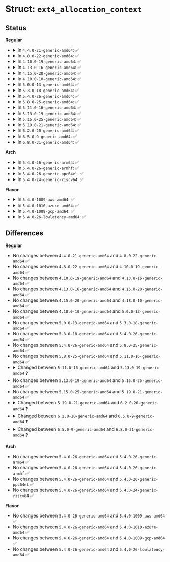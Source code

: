 # Struct: <code>ext4_allocation_context</code>

## Status
<b>Regular</b>
<ul>
<li>
<details>
<summary>In <code>4.4.0-21-generic-amd64</code>: ✅</summary>

```c
struct ext4_allocation_context {
    struct inode * ac_inode;
    struct super_block * ac_sb;
    struct ext4_free_extent ac_o_ex;
    struct ext4_free_extent ac_g_ex;
    struct ext4_free_extent ac_b_ex;
    struct ext4_free_extent ac_f_ex;
    __u16 ac_groups_scanned;
    __u16 ac_found;
    __u16 ac_tail;
    __u16 ac_buddy;
    __u16 ac_flags;
    __u8 ac_status;
    __u8 ac_criteria;
    __u8 ac_2order;
    __u8 ac_op;
    struct page * ac_bitmap_page;
    struct page * ac_buddy_page;
    struct ext4_prealloc_space * ac_pa;
    struct ext4_locality_group * ac_lg;
}
```
</details>
</li>
<li>
<details>
<summary>In <code>4.8.0-22-generic-amd64</code>: ✅</summary>

```c
struct ext4_allocation_context {
    struct inode * ac_inode;
    struct super_block * ac_sb;
    struct ext4_free_extent ac_o_ex;
    struct ext4_free_extent ac_g_ex;
    struct ext4_free_extent ac_b_ex;
    struct ext4_free_extent ac_f_ex;
    __u16 ac_groups_scanned;
    __u16 ac_found;
    __u16 ac_tail;
    __u16 ac_buddy;
    __u16 ac_flags;
    __u8 ac_status;
    __u8 ac_criteria;
    __u8 ac_2order;
    __u8 ac_op;
    struct page * ac_bitmap_page;
    struct page * ac_buddy_page;
    struct ext4_prealloc_space * ac_pa;
    struct ext4_locality_group * ac_lg;
}
```
</details>
</li>
<li>
<details>
<summary>In <code>4.10.0-19-generic-amd64</code>: ✅</summary>

```c
struct ext4_allocation_context {
    struct inode * ac_inode;
    struct super_block * ac_sb;
    struct ext4_free_extent ac_o_ex;
    struct ext4_free_extent ac_g_ex;
    struct ext4_free_extent ac_b_ex;
    struct ext4_free_extent ac_f_ex;
    __u16 ac_groups_scanned;
    __u16 ac_found;
    __u16 ac_tail;
    __u16 ac_buddy;
    __u16 ac_flags;
    __u8 ac_status;
    __u8 ac_criteria;
    __u8 ac_2order;
    __u8 ac_op;
    struct page * ac_bitmap_page;
    struct page * ac_buddy_page;
    struct ext4_prealloc_space * ac_pa;
    struct ext4_locality_group * ac_lg;
}
```
</details>
</li>
<li>
<details>
<summary>In <code>4.13.0-16-generic-amd64</code>: ✅</summary>

```c
struct ext4_allocation_context {
    struct inode * ac_inode;
    struct super_block * ac_sb;
    struct ext4_free_extent ac_o_ex;
    struct ext4_free_extent ac_g_ex;
    struct ext4_free_extent ac_b_ex;
    struct ext4_free_extent ac_f_ex;
    __u16 ac_groups_scanned;
    __u16 ac_found;
    __u16 ac_tail;
    __u16 ac_buddy;
    __u16 ac_flags;
    __u8 ac_status;
    __u8 ac_criteria;
    __u8 ac_2order;
    __u8 ac_op;
    struct page * ac_bitmap_page;
    struct page * ac_buddy_page;
    struct ext4_prealloc_space * ac_pa;
    struct ext4_locality_group * ac_lg;
}
```
</details>
</li>
<li>
<details>
<summary>In <code>4.15.0-20-generic-amd64</code>: ✅</summary>

```c
struct ext4_allocation_context {
    struct inode * ac_inode;
    struct super_block * ac_sb;
    struct ext4_free_extent ac_o_ex;
    struct ext4_free_extent ac_g_ex;
    struct ext4_free_extent ac_b_ex;
    struct ext4_free_extent ac_f_ex;
    __u16 ac_groups_scanned;
    __u16 ac_found;
    __u16 ac_tail;
    __u16 ac_buddy;
    __u16 ac_flags;
    __u8 ac_status;
    __u8 ac_criteria;
    __u8 ac_2order;
    __u8 ac_op;
    struct page * ac_bitmap_page;
    struct page * ac_buddy_page;
    struct ext4_prealloc_space * ac_pa;
    struct ext4_locality_group * ac_lg;
}
```
</details>
</li>
<li>
<details>
<summary>In <code>4.18.0-10-generic-amd64</code>: ✅</summary>

```c
struct ext4_allocation_context {
    struct inode * ac_inode;
    struct super_block * ac_sb;
    struct ext4_free_extent ac_o_ex;
    struct ext4_free_extent ac_g_ex;
    struct ext4_free_extent ac_b_ex;
    struct ext4_free_extent ac_f_ex;
    __u16 ac_groups_scanned;
    __u16 ac_found;
    __u16 ac_tail;
    __u16 ac_buddy;
    __u16 ac_flags;
    __u8 ac_status;
    __u8 ac_criteria;
    __u8 ac_2order;
    __u8 ac_op;
    struct page * ac_bitmap_page;
    struct page * ac_buddy_page;
    struct ext4_prealloc_space * ac_pa;
    struct ext4_locality_group * ac_lg;
}
```
</details>
</li>
<li>
<details>
<summary>In <code>5.0.0-13-generic-amd64</code>: ✅</summary>

```c
struct ext4_allocation_context {
    struct inode * ac_inode;
    struct super_block * ac_sb;
    struct ext4_free_extent ac_o_ex;
    struct ext4_free_extent ac_g_ex;
    struct ext4_free_extent ac_b_ex;
    struct ext4_free_extent ac_f_ex;
    __u16 ac_groups_scanned;
    __u16 ac_found;
    __u16 ac_tail;
    __u16 ac_buddy;
    __u16 ac_flags;
    __u8 ac_status;
    __u8 ac_criteria;
    __u8 ac_2order;
    __u8 ac_op;
    struct page * ac_bitmap_page;
    struct page * ac_buddy_page;
    struct ext4_prealloc_space * ac_pa;
    struct ext4_locality_group * ac_lg;
}
```
</details>
</li>
<li>
<details>
<summary>In <code>5.3.0-18-generic-amd64</code>: ✅</summary>

```c
struct ext4_allocation_context {
    struct inode * ac_inode;
    struct super_block * ac_sb;
    struct ext4_free_extent ac_o_ex;
    struct ext4_free_extent ac_g_ex;
    struct ext4_free_extent ac_b_ex;
    struct ext4_free_extent ac_f_ex;
    __u16 ac_groups_scanned;
    __u16 ac_found;
    __u16 ac_tail;
    __u16 ac_buddy;
    __u16 ac_flags;
    __u8 ac_status;
    __u8 ac_criteria;
    __u8 ac_2order;
    __u8 ac_op;
    struct page * ac_bitmap_page;
    struct page * ac_buddy_page;
    struct ext4_prealloc_space * ac_pa;
    struct ext4_locality_group * ac_lg;
}
```
</details>
</li>
<li>
<details>
<summary>In <code>5.4.0-26-generic-amd64</code>: ✅</summary>

```c
struct ext4_allocation_context {
    struct inode * ac_inode;
    struct super_block * ac_sb;
    struct ext4_free_extent ac_o_ex;
    struct ext4_free_extent ac_g_ex;
    struct ext4_free_extent ac_b_ex;
    struct ext4_free_extent ac_f_ex;
    __u16 ac_groups_scanned;
    __u16 ac_found;
    __u16 ac_tail;
    __u16 ac_buddy;
    __u16 ac_flags;
    __u8 ac_status;
    __u8 ac_criteria;
    __u8 ac_2order;
    __u8 ac_op;
    struct page * ac_bitmap_page;
    struct page * ac_buddy_page;
    struct ext4_prealloc_space * ac_pa;
    struct ext4_locality_group * ac_lg;
}
```
</details>
</li>
<li>
<details>
<summary>In <code>5.8.0-25-generic-amd64</code>: ✅</summary>

```c
struct ext4_allocation_context {
    struct inode * ac_inode;
    struct super_block * ac_sb;
    struct ext4_free_extent ac_o_ex;
    struct ext4_free_extent ac_g_ex;
    struct ext4_free_extent ac_b_ex;
    struct ext4_free_extent ac_f_ex;
    __u16 ac_groups_scanned;
    __u16 ac_found;
    __u16 ac_tail;
    __u16 ac_buddy;
    __u16 ac_flags;
    __u8 ac_status;
    __u8 ac_criteria;
    __u8 ac_2order;
    __u8 ac_op;
    struct page * ac_bitmap_page;
    struct page * ac_buddy_page;
    struct ext4_prealloc_space * ac_pa;
    struct ext4_locality_group * ac_lg;
}
```
</details>
</li>
<li>
<details>
<summary>In <code>5.11.0-16-generic-amd64</code>: ✅</summary>

```c
struct ext4_allocation_context {
    struct inode * ac_inode;
    struct super_block * ac_sb;
    struct ext4_free_extent ac_o_ex;
    struct ext4_free_extent ac_g_ex;
    struct ext4_free_extent ac_b_ex;
    struct ext4_free_extent ac_f_ex;
    __u16 ac_groups_scanned;
    __u16 ac_found;
    __u16 ac_tail;
    __u16 ac_buddy;
    __u16 ac_flags;
    __u8 ac_status;
    __u8 ac_criteria;
    __u8 ac_2order;
    __u8 ac_op;
    struct page * ac_bitmap_page;
    struct page * ac_buddy_page;
    struct ext4_prealloc_space * ac_pa;
    struct ext4_locality_group * ac_lg;
}
```
</details>
</li>
<li>
<details>
<summary>In <code>5.13.0-19-generic-amd64</code>: ✅</summary>

```c
struct ext4_allocation_context {
    struct inode * ac_inode;
    struct super_block * ac_sb;
    struct ext4_free_extent ac_o_ex;
    struct ext4_free_extent ac_g_ex;
    struct ext4_free_extent ac_b_ex;
    struct ext4_free_extent ac_f_ex;
    ext4_group_t ac_last_optimal_group;
    __u32 ac_groups_considered;
    __u32 ac_flags;
    __u16 ac_groups_scanned;
    __u16 ac_groups_linear_remaining;
    __u16 ac_found;
    __u16 ac_tail;
    __u16 ac_buddy;
    __u8 ac_status;
    __u8 ac_criteria;
    __u8 ac_2order;
    __u8 ac_op;
    struct page * ac_bitmap_page;
    struct page * ac_buddy_page;
    struct ext4_prealloc_space * ac_pa;
    struct ext4_locality_group * ac_lg;
}
```
</details>
</li>
<li>
<details>
<summary>In <code>5.15.0-25-generic-amd64</code>: ✅</summary>

```c
struct ext4_allocation_context {
    struct inode * ac_inode;
    struct super_block * ac_sb;
    struct ext4_free_extent ac_o_ex;
    struct ext4_free_extent ac_g_ex;
    struct ext4_free_extent ac_b_ex;
    struct ext4_free_extent ac_f_ex;
    ext4_group_t ac_last_optimal_group;
    __u32 ac_groups_considered;
    __u32 ac_flags;
    __u16 ac_groups_scanned;
    __u16 ac_groups_linear_remaining;
    __u16 ac_found;
    __u16 ac_tail;
    __u16 ac_buddy;
    __u8 ac_status;
    __u8 ac_criteria;
    __u8 ac_2order;
    __u8 ac_op;
    struct page * ac_bitmap_page;
    struct page * ac_buddy_page;
    struct ext4_prealloc_space * ac_pa;
    struct ext4_locality_group * ac_lg;
}
```
</details>
</li>
<li>
<details>
<summary>In <code>5.19.0-21-generic-amd64</code>: ✅</summary>

```c
struct ext4_allocation_context {
    struct inode * ac_inode;
    struct super_block * ac_sb;
    struct ext4_free_extent ac_o_ex;
    struct ext4_free_extent ac_g_ex;
    struct ext4_free_extent ac_b_ex;
    struct ext4_free_extent ac_f_ex;
    ext4_group_t ac_last_optimal_group;
    __u32 ac_groups_considered;
    __u32 ac_flags;
    __u16 ac_groups_scanned;
    __u16 ac_groups_linear_remaining;
    __u16 ac_found;
    __u16 ac_tail;
    __u16 ac_buddy;
    __u8 ac_status;
    __u8 ac_criteria;
    __u8 ac_2order;
    __u8 ac_op;
    struct page * ac_bitmap_page;
    struct page * ac_buddy_page;
    struct ext4_prealloc_space * ac_pa;
    struct ext4_locality_group * ac_lg;
}
```
</details>
</li>
<li>
<details>
<summary>In <code>6.2.0-20-generic-amd64</code>: ✅</summary>

```c
struct ext4_allocation_context {
    struct inode * ac_inode;
    struct super_block * ac_sb;
    struct ext4_free_extent ac_o_ex;
    struct ext4_free_extent ac_g_ex;
    struct ext4_free_extent ac_b_ex;
    struct ext4_free_extent ac_f_ex;
    __u32 ac_groups_considered;
    __u32 ac_flags;
    __u16 ac_groups_scanned;
    __u16 ac_groups_linear_remaining;
    __u16 ac_found;
    __u16 ac_tail;
    __u16 ac_buddy;
    __u8 ac_status;
    __u8 ac_criteria;
    __u8 ac_2order;
    __u8 ac_op;
    struct page * ac_bitmap_page;
    struct page * ac_buddy_page;
    struct ext4_prealloc_space * ac_pa;
    struct ext4_locality_group * ac_lg;
}
```
</details>
</li>
<li>
<details>
<summary>In <code>6.5.0-9-generic-amd64</code>: ✅</summary>

```c
struct ext4_allocation_context {
    struct inode * ac_inode;
    struct super_block * ac_sb;
    struct ext4_free_extent ac_o_ex;
    struct ext4_free_extent ac_g_ex;
    struct ext4_free_extent ac_b_ex;
    struct ext4_free_extent ac_f_ex;
    ext4_grpblk_t ac_orig_goal_len;
    __u32 ac_groups_considered;
    __u32 ac_flags;
    __u16 ac_groups_scanned;
    __u16 ac_groups_linear_remaining;
    __u16 ac_found;
    __u16[5] ac_cX_found;
    __u16 ac_tail;
    __u16 ac_buddy;
    __u8 ac_status;
    __u8 ac_criteria;
    __u8 ac_2order;
    __u8 ac_op;
    struct page * ac_bitmap_page;
    struct page * ac_buddy_page;
    struct ext4_prealloc_space * ac_pa;
    struct ext4_locality_group * ac_lg;
}
```
</details>
</li>
<li>
<details>
<summary>In <code>6.8.0-31-generic-amd64</code>: ✅</summary>

```c
struct ext4_allocation_context {
    struct inode * ac_inode;
    struct super_block * ac_sb;
    struct ext4_free_extent ac_o_ex;
    struct ext4_free_extent ac_g_ex;
    struct ext4_free_extent ac_b_ex;
    struct ext4_free_extent ac_f_ex;
    ext4_grpblk_t ac_orig_goal_len;
    __u32 ac_flags;
    __u16 ac_groups_scanned;
    __u16 ac_groups_linear_remaining;
    __u16 ac_found;
    __u16[5] ac_cX_found;
    __u16 ac_tail;
    __u16 ac_buddy;
    __u8 ac_status;
    __u8 ac_criteria;
    __u8 ac_2order;
    __u8 ac_op;
    struct page * ac_bitmap_page;
    struct page * ac_buddy_page;
    struct ext4_prealloc_space * ac_pa;
    struct ext4_locality_group * ac_lg;
}
```
</details>
</li>
</ul>
<b>Arch</b>
<ul>
<li>
<details>
<summary>In <code>5.4.0-26-generic-arm64</code>: ✅</summary>

```c
struct ext4_allocation_context {
    struct inode * ac_inode;
    struct super_block * ac_sb;
    struct ext4_free_extent ac_o_ex;
    struct ext4_free_extent ac_g_ex;
    struct ext4_free_extent ac_b_ex;
    struct ext4_free_extent ac_f_ex;
    __u16 ac_groups_scanned;
    __u16 ac_found;
    __u16 ac_tail;
    __u16 ac_buddy;
    __u16 ac_flags;
    __u8 ac_status;
    __u8 ac_criteria;
    __u8 ac_2order;
    __u8 ac_op;
    struct page * ac_bitmap_page;
    struct page * ac_buddy_page;
    struct ext4_prealloc_space * ac_pa;
    struct ext4_locality_group * ac_lg;
}
```
</details>
</li>
<li>
<details>
<summary>In <code>5.4.0-26-generic-armhf</code>: ✅</summary>

```c
struct ext4_allocation_context {
    struct inode * ac_inode;
    struct super_block * ac_sb;
    struct ext4_free_extent ac_o_ex;
    struct ext4_free_extent ac_g_ex;
    struct ext4_free_extent ac_b_ex;
    struct ext4_free_extent ac_f_ex;
    __u16 ac_groups_scanned;
    __u16 ac_found;
    __u16 ac_tail;
    __u16 ac_buddy;
    __u16 ac_flags;
    __u8 ac_status;
    __u8 ac_criteria;
    __u8 ac_2order;
    __u8 ac_op;
    struct page * ac_bitmap_page;
    struct page * ac_buddy_page;
    struct ext4_prealloc_space * ac_pa;
    struct ext4_locality_group * ac_lg;
}
```
</details>
</li>
<li>
<details>
<summary>In <code>5.4.0-26-generic-ppc64el</code>: ✅</summary>

```c
struct ext4_allocation_context {
    struct inode * ac_inode;
    struct super_block * ac_sb;
    struct ext4_free_extent ac_o_ex;
    struct ext4_free_extent ac_g_ex;
    struct ext4_free_extent ac_b_ex;
    struct ext4_free_extent ac_f_ex;
    __u16 ac_groups_scanned;
    __u16 ac_found;
    __u16 ac_tail;
    __u16 ac_buddy;
    __u16 ac_flags;
    __u8 ac_status;
    __u8 ac_criteria;
    __u8 ac_2order;
    __u8 ac_op;
    struct page * ac_bitmap_page;
    struct page * ac_buddy_page;
    struct ext4_prealloc_space * ac_pa;
    struct ext4_locality_group * ac_lg;
}
```
</details>
</li>
<li>
<details>
<summary>In <code>5.4.0-24-generic-riscv64</code>: ✅</summary>

```c
struct ext4_allocation_context {
    struct inode * ac_inode;
    struct super_block * ac_sb;
    struct ext4_free_extent ac_o_ex;
    struct ext4_free_extent ac_g_ex;
    struct ext4_free_extent ac_b_ex;
    struct ext4_free_extent ac_f_ex;
    __u16 ac_groups_scanned;
    __u16 ac_found;
    __u16 ac_tail;
    __u16 ac_buddy;
    __u16 ac_flags;
    __u8 ac_status;
    __u8 ac_criteria;
    __u8 ac_2order;
    __u8 ac_op;
    struct page * ac_bitmap_page;
    struct page * ac_buddy_page;
    struct ext4_prealloc_space * ac_pa;
    struct ext4_locality_group * ac_lg;
}
```
</details>
</li>
</ul>
<b>Flavor</b>
<ul>
<li>
<details>
<summary>In <code>5.4.0-1009-aws-amd64</code>: ✅</summary>

```c
struct ext4_allocation_context {
    struct inode * ac_inode;
    struct super_block * ac_sb;
    struct ext4_free_extent ac_o_ex;
    struct ext4_free_extent ac_g_ex;
    struct ext4_free_extent ac_b_ex;
    struct ext4_free_extent ac_f_ex;
    __u16 ac_groups_scanned;
    __u16 ac_found;
    __u16 ac_tail;
    __u16 ac_buddy;
    __u16 ac_flags;
    __u8 ac_status;
    __u8 ac_criteria;
    __u8 ac_2order;
    __u8 ac_op;
    struct page * ac_bitmap_page;
    struct page * ac_buddy_page;
    struct ext4_prealloc_space * ac_pa;
    struct ext4_locality_group * ac_lg;
}
```
</details>
</li>
<li>
<details>
<summary>In <code>5.4.0-1010-azure-amd64</code>: ✅</summary>

```c
struct ext4_allocation_context {
    struct inode * ac_inode;
    struct super_block * ac_sb;
    struct ext4_free_extent ac_o_ex;
    struct ext4_free_extent ac_g_ex;
    struct ext4_free_extent ac_b_ex;
    struct ext4_free_extent ac_f_ex;
    __u16 ac_groups_scanned;
    __u16 ac_found;
    __u16 ac_tail;
    __u16 ac_buddy;
    __u16 ac_flags;
    __u8 ac_status;
    __u8 ac_criteria;
    __u8 ac_2order;
    __u8 ac_op;
    struct page * ac_bitmap_page;
    struct page * ac_buddy_page;
    struct ext4_prealloc_space * ac_pa;
    struct ext4_locality_group * ac_lg;
}
```
</details>
</li>
<li>
<details>
<summary>In <code>5.4.0-1009-gcp-amd64</code>: ✅</summary>

```c
struct ext4_allocation_context {
    struct inode * ac_inode;
    struct super_block * ac_sb;
    struct ext4_free_extent ac_o_ex;
    struct ext4_free_extent ac_g_ex;
    struct ext4_free_extent ac_b_ex;
    struct ext4_free_extent ac_f_ex;
    __u16 ac_groups_scanned;
    __u16 ac_found;
    __u16 ac_tail;
    __u16 ac_buddy;
    __u16 ac_flags;
    __u8 ac_status;
    __u8 ac_criteria;
    __u8 ac_2order;
    __u8 ac_op;
    struct page * ac_bitmap_page;
    struct page * ac_buddy_page;
    struct ext4_prealloc_space * ac_pa;
    struct ext4_locality_group * ac_lg;
}
```
</details>
</li>
<li>
<details>
<summary>In <code>5.4.0-26-lowlatency-amd64</code>: ✅</summary>

```c
struct ext4_allocation_context {
    struct inode * ac_inode;
    struct super_block * ac_sb;
    struct ext4_free_extent ac_o_ex;
    struct ext4_free_extent ac_g_ex;
    struct ext4_free_extent ac_b_ex;
    struct ext4_free_extent ac_f_ex;
    __u16 ac_groups_scanned;
    __u16 ac_found;
    __u16 ac_tail;
    __u16 ac_buddy;
    __u16 ac_flags;
    __u8 ac_status;
    __u8 ac_criteria;
    __u8 ac_2order;
    __u8 ac_op;
    struct page * ac_bitmap_page;
    struct page * ac_buddy_page;
    struct ext4_prealloc_space * ac_pa;
    struct ext4_locality_group * ac_lg;
}
```
</details>
</li>
</ul>

## Differences
<b>Regular</b>
<ul>
<li>
No changes between <code>4.4.0-21-generic-amd64</code> and <code>4.8.0-22-generic-amd64</code> ✅
</li>
<li>
No changes between <code>4.8.0-22-generic-amd64</code> and <code>4.10.0-19-generic-amd64</code> ✅
</li>
<li>
No changes between <code>4.10.0-19-generic-amd64</code> and <code>4.13.0-16-generic-amd64</code> ✅
</li>
<li>
No changes between <code>4.13.0-16-generic-amd64</code> and <code>4.15.0-20-generic-amd64</code> ✅
</li>
<li>
No changes between <code>4.15.0-20-generic-amd64</code> and <code>4.18.0-10-generic-amd64</code> ✅
</li>
<li>
No changes between <code>4.18.0-10-generic-amd64</code> and <code>5.0.0-13-generic-amd64</code> ✅
</li>
<li>
No changes between <code>5.0.0-13-generic-amd64</code> and <code>5.3.0-18-generic-amd64</code> ✅
</li>
<li>
No changes between <code>5.3.0-18-generic-amd64</code> and <code>5.4.0-26-generic-amd64</code> ✅
</li>
<li>
No changes between <code>5.4.0-26-generic-amd64</code> and <code>5.8.0-25-generic-amd64</code> ✅
</li>
<li>
No changes between <code>5.8.0-25-generic-amd64</code> and <code>5.11.0-16-generic-amd64</code> ✅
</li>
<li>
<details>
<summary>Changed between <code>5.11.0-16-generic-amd64</code> and <code>5.13.0-19-generic-amd64</code> ❓</summary>
<ul>
<li>
<b>Field added. </b>
<code>ext4_group_t ac_last_optimal_group</code>
</li>
<li>
<b>Field added. </b>
<code>__u32 ac_groups_considered</code>
</li>
<li>
<b>Field added. </b>
<code>__u16 ac_groups_linear_remaining</code>
</li>
<li>
<b>Field type changed. </b>
<code>__u16 ac_flags</code> ➡️ <code>__u32 ac_flags</code>
</li>
</ul>
</details>
</li>
<li>
No changes between <code>5.13.0-19-generic-amd64</code> and <code>5.15.0-25-generic-amd64</code> ✅
</li>
<li>
No changes between <code>5.15.0-25-generic-amd64</code> and <code>5.19.0-21-generic-amd64</code> ✅
</li>
<li>
<details>
<summary>Changed between <code>5.19.0-21-generic-amd64</code> and <code>6.2.0-20-generic-amd64</code> ❓</summary>
<ul>
<li>
<b>Field removed. </b>
<code>ext4_group_t ac_last_optimal_group</code>
</li>
</ul>
</details>
</li>
<li>
<details>
<summary>Changed between <code>6.2.0-20-generic-amd64</code> and <code>6.5.0-9-generic-amd64</code> ❓</summary>
<ul>
<li>
<b>Field added. </b>
<code>ext4_grpblk_t ac_orig_goal_len</code>
</li>
<li>
<b>Field added. </b>
<code>__u16[5] ac_cX_found</code>
</li>
</ul>
</details>
</li>
<li>
<details>
<summary>Changed between <code>6.5.0-9-generic-amd64</code> and <code>6.8.0-31-generic-amd64</code> ❓</summary>
<ul>
<li>
<b>Field removed. </b>
<code>__u32 ac_groups_considered</code>
</li>
</ul>
</details>
</li>
</ul>
<b>Arch</b>
<ul>
<li>
No changes between <code>5.4.0-26-generic-amd64</code> and <code>5.4.0-26-generic-arm64</code> ✅
</li>
<li>
No changes between <code>5.4.0-26-generic-amd64</code> and <code>5.4.0-26-generic-armhf</code> ✅
</li>
<li>
No changes between <code>5.4.0-26-generic-amd64</code> and <code>5.4.0-26-generic-ppc64el</code> ✅
</li>
<li>
No changes between <code>5.4.0-26-generic-amd64</code> and <code>5.4.0-24-generic-riscv64</code> ✅
</li>
</ul>
<b>Flavor</b>
<ul>
<li>
No changes between <code>5.4.0-26-generic-amd64</code> and <code>5.4.0-1009-aws-amd64</code> ✅
</li>
<li>
No changes between <code>5.4.0-26-generic-amd64</code> and <code>5.4.0-1010-azure-amd64</code> ✅
</li>
<li>
No changes between <code>5.4.0-26-generic-amd64</code> and <code>5.4.0-1009-gcp-amd64</code> ✅
</li>
<li>
No changes between <code>5.4.0-26-generic-amd64</code> and <code>5.4.0-26-lowlatency-amd64</code> ✅
</li>
</ul>
